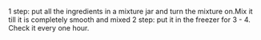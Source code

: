 1 step: put all the ingredients in a mixture jar and turn the mixture on.Mix it till it is completely smooth and mixed
2 step: put it in the freezer for 3 - 4. Check it every one hour.